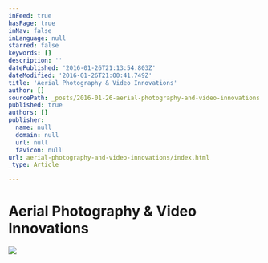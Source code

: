 ```yaml
---
inFeed: true
hasPage: true
inNav: false
inLanguage: null
starred: false
keywords: []
description: ''
datePublished: '2016-01-26T21:13:54.803Z'
dateModified: '2016-01-26T21:00:41.749Z'
title: 'Aerial Photography & Video Innovations'
author: []
sourcePath: _posts/2016-01-26-aerial-photography-and-video-innovations.md
published: true
authors: []
publisher:
  name: null
  domain: null
  url: null
  favicon: null
url: aerial-photography-and-video-innovations/index.html
_type: Article

---
```

# Aerial Photography & Video Innovations
![](https://imgflo.herokuapp.com/graph/vahj1ThiexotieMo/ec9de08c2c070f54998d3a4f75537872/croprotate.jpg?cropheight=56&cropwidth=176&degrees=0&input=https%3A%2F%2Fthe-grid-user-content.s3-us-west-2.amazonaws.com%2F4d87e899-1724-4471-b307-fcf6855fbf99.jpg&x=8&y=16)